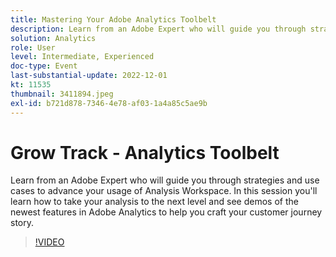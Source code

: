 ```yaml
---
title: Mastering Your Adobe Analytics Toolbelt
description: Learn from an Adobe Expert who will guide you through strategies and use cases to advance your usage of Analysis Workspace. In this session you'll learn how to take your analysis to the next level and see demos of the newest features in Adobe Analytics to help you craft your customer journey story.
solution: Analytics
role: User
level: Intermediate, Experienced
doc-type: Event
last-substantial-update: 2022-12-01
kt: 11535
thumbnail: 3411894.jpeg
exl-id: b721d878-7346-4e78-af03-1a4a85c5ae9b
---
```

# Grow Track - Analytics Toolbelt  

Learn from an Adobe Expert who will guide you through strategies and use cases to advance your usage of Analysis Workspace. In this session you'll learn how to take your analysis to the next level and see demos of the newest features in Adobe Analytics to help you craft your customer journey story.

>[!VIDEO](https://video.tv.adobe.com/v/3411894/?quality=12&learn=on)
